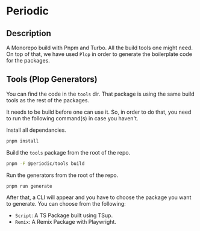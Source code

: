 # Periodic

## Description

A Monorepo build with Pnpm and Turbo. All the build tools one might need.
On top of that, we have used `Plop` in order to generate the boilerplate code for the packages.

## Tools (Plop Generators)

You can find the code in the `tools` dir. That package is using the same build tools as the rest of the packages.

It needs to be build before one can use it. So, in order to do that, you need to run the following command(s) in case you haven't.

Install all dependancies.

```bash
pnpm install
```

Build the `tools` package from the root of the repo.

```bash
pnpm -F @periodic/tools build
```

Run the generators from the root of the repo.

```bash
pnpm run generate
```

After that, a CLI will appear and you have to choose the package you want to generate. You can choose from the following:

- `Script`: A TS Package built using TSup.
- `Remix`: A Remix Package with Playwright.
